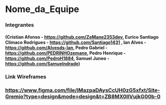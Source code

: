 # Nome_da_Equipe

### Integrantes
#### (Cristian Afonso - https://github.com/ZeMane2353dev, Eurico Santiago Climaco Rodrigues - https://github.com/Santiago1431 , Ian Alves - https://github.com/Alvesds-Ian, Pedro Gabriel - https://github.com/PEDRINHOzemane, Pedro Henrique - https://github.com/PedroH1884, Samuel Juneo - https://github.com/Samuelndrade)

### Link Wireframes
### https://www.figma.com/file/IMazpaDAysCcUH0zG5xfxt/Site-Gremio?type=design&mode=design&t=ZB8MX0lIVujkG00b-0

